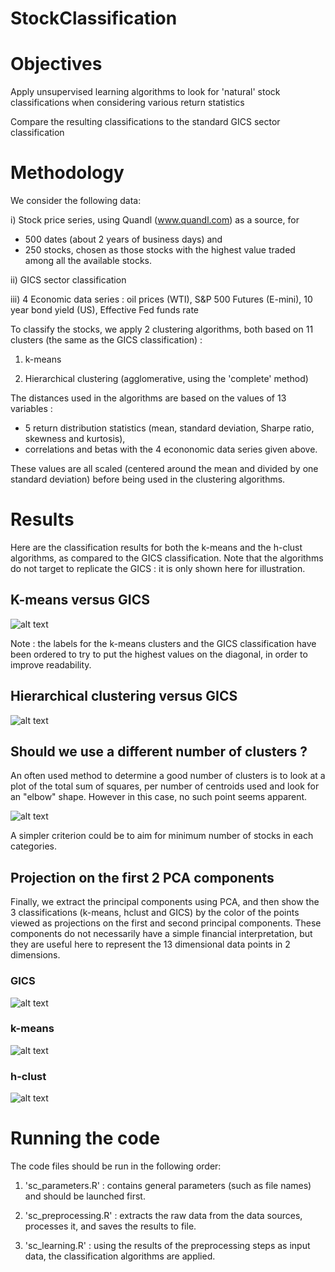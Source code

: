 # StockClassification

# Objectives

Apply unsupervised learning algorithms to look for 'natural' stock classifications when considering various return statistics

Compare the resulting classifications to the standard GICS sector classification

# Methodology

We consider the following data:

i) Stock price series, using Quandl (www.quandl.com) as a source, for 
*   500 dates (about 2 years of business days) and 
*   250 stocks, chosen as those stocks with the highest value traded among all the available stocks.

ii) GICS sector classification

iii) 4 Economic data series : oil prices (WTI), S&P 500 Futures (E-mini), 10 year bond yield (US), Effective Fed funds rate 

To classify the stocks, we apply 2 clustering algorithms, both based on 11 clusters (the same as the GICS classification) :

1) k-means

2) Hierarchical clustering (agglomerative, using the 'complete' method)



The distances used in the algorithms are based on the values of 13 variables :
* 5 return distribution statistics (mean, standard deviation, Sharpe ratio, skewness and kurtosis), 
* correlations and betas with the 4 econonomic data series given above.

These values are all scaled (centered around the mean and divided by one standard deviation) before being used in the clustering algorithms.

# Results

Here are the classification results for both the k-means and the h-clust algorithms, as compared to the GICS classification.
Note that the algorithms do not target to replicate the GICS : it is only shown here for illustration. 

## K-means versus GICS

![alt text](https://github.com/ComputationalExplorer/StockClassification/blob/master/figures/comp_table_km_gics.png "k-means vs GICS")

Note : the labels for the k-means clusters and the GICS classification have been ordered to try to put the highest values on the diagonal, in order to improve readability.

## Hierarchical clustering versus GICS

![alt text](https://github.com/ComputationalExplorer/StockClassification/blob/master/figures/comp_table_hclust_gics.png "h-clustering vs GICS")

## Should we use a different number of clusters ?
An often used method to determine a good number of clusters is to look at a plot of the total sum of squares, per number of centroids used and look for an "elbow" shape. However in this case, no such point seems apparent.

![alt text](https://github.com/ComputationalExplorer/StockClassification/blob/master/figures/kmeans_tot_ss.png "Total sum of squares for k-means")

A simpler criterion could be to aim for minimum number of stocks in each categories.

## Projection on the first 2 PCA components
Finally, we extract the principal components using PCA, and then show the 3 classifications (k-means, hclust and GICS) by the color of the points viewed as projections on the first and second principal components. These components do not necessarily have a simple financial interpretation, but they are useful here to represent the 13 dimensional data points in 2 dimensions.

### GICS
![alt text](https://github.com/ComputationalExplorer/StockClassification/blob/master/figures/pca12_gics.png "GICS projection")

### k-means
![alt text](https://github.com/ComputationalExplorer/StockClassification/blob/master/figures/pca12_km.png "k-means projection")

### h-clust
![alt text](https://github.com/ComputationalExplorer/StockClassification/blob/master/figures/pca12_hclust.png "hclust projection")


# Running the code

The code files should be run in the following order: 

1) 'sc_parameters.R' : contains general parameters (such as file names) and should be launched first.

2) 'sc_preprocessing.R' : extracts the raw data from the data sources, processes it, and saves the results to file.

3) 'sc_learning.R' : using the results of the preprocessing steps as input data, the classification algorithms are applied.
